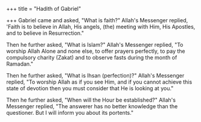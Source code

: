 +++
title = "Hadith of Gabriel"

+++
Gabriel came and asked, "What is faith?" Allah's Messenger replied, 'Faith is to believe in Allah, His angels, (the) meeting with Him, His Apostles, and to believe in Resurrection." 
 
Then he further asked, "What is Islam?" Allah's Messenger replied, "To worship Allah Alone and none else, to offer prayers perfectly, to pay the compulsory charity (Zakat) and to observe fasts during the month of Ramadan." 

Then he further asked, "What is Ihsan (perfection)?" Allah's Messenger replied, "To worship Allah as if you see Him, and if you cannot achieve this state of devotion then you must consider that He is looking at you." 

Then he further asked, "When will the Hour be established?" Allah's Messenger replied, "The answerer has no better knowledge than the questioner. But I will inform you about its portents."
